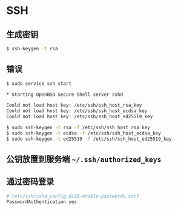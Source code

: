 # SSH

## 生成密钥

```bash
$ ssh-keygen -t rsa
```

## 错误

```bash
$ sudo service ssh start

* Starting OpenBSD Secure Shell server sshd

Could not load host key: /etc/ssh/ssh_host_rsa_key
Could not load host key: /etc/ssh/ssh_host_ecdsa_key
Could not load host key: /etc/ssh/ssh_host_ed25519_key
```

```bash
$ sudo ssh-keygen -t rsa -f /etc/ssh/ssh_host_rsa_key
$ sudo ssh-keygen -t ecdsa -f /etc/ssh/ssh_host_ecdsa_key
$ sudo ssh-keygen -t ed25519 -f /etc/ssh/ssh_host_ed25519_key
```

## 公钥放置到服务端 `~/.ssh/authorized_keys`

## 通过密码登录

```bash
# /etc/ssh/sshd_config.d/20-enable-passwords.conf
PasswordAuthentication yes
```
